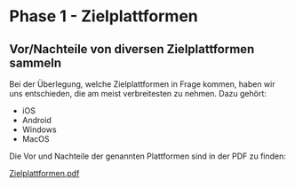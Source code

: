 # Phase 1 - Zielplattformen

## Vor/Nachteile von diversen Zielplattformen sammeln

Bei der Überlegung, welche Zielplattformen in Frage kommen, haben wir uns entschieden, die am meist verbreitesten zu nehmen.
Dazu gehört:

* iOS
* Android
* Windows
* MacOS

Die Vor und Nachteile der genannten Plattformen sind in der PDF zu finden:

[Zielplattformen.pdf](https://github.com/buggedcow/projekt/phase1/plattformen.pdf)
